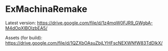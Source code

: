 # ExMachinaRemake

Latest version:
https://drive.google.com/file/d/1z4mqW0FJR9_GWgbA-M4dOpXIBOlzbEA5/

Assets (for build):
https://drive.google.com/file/d/1QZXbOAsuZbjLYHFscNEXWNfW83TdDlkX/
